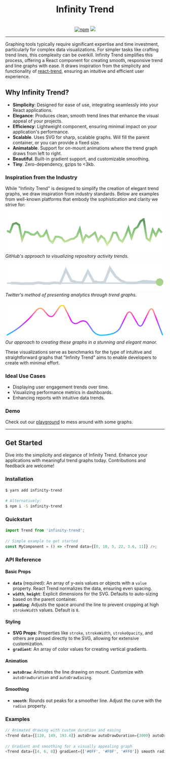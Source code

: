 <div align="center">
  <h1>Infinity Trend</h1>
  <br />
  <a href="https://www.npmjs.org/package/infinity-trend"><img src="https://img.shields.io/npm/v/infinity-trend.png?style=flat-square" alt="npm"></a> <a href="https://codecov.io/gh/Infinity-Development/infinity-trend" >
<img src="https://codecov.io/gh/Infinity-Development/infinity-trend/branch/master/graph/badge.svg?token=2G4QR7KSIL"/>
</a>
</div>

<hr />

Graphing tools typically require significant expertise and time investment, particularly for complex data visualizations. For simpler tasks like crafting trend lines, this complexity can be overkill. Infinity Trend simplifies this process, offering a React component for creating smooth, responsive trend and line graphs with ease. It draws inspiration from the simplicity and functionality of [react-trend](https://github.com/unsplash/react-trend), ensuring an intuitive and efficient user experience.

## Why Infinity Trend?

- **Simplicity**: Designed for ease of use, integrating seamlessly into your React applications.
- **Elegance**: Produces clean, smooth trend lines that enhance the visual appeal of your projects.
- **Efficiency**: Lightweight component, ensuring minimal impact on your application's performance.
- **Scalable**. Uses SVG for sharp, scalable graphs. Will fill the parent container, or you can provide a fixed size.
- **Animatable**. Support for on-mount animations where the trend graph draws from left to right.
- **Beautiful**. Built-in gradient support, and customizable smoothing.
- **Tiny**. Zero-dependency, gzips to <3kb.

### Inspiration from the Industry

While "Infinity Trend" is designed to simplify the creation of elegant trend graphs, we draw inspiration from industry standards. Below are examples from well-known platforms that embody the sophistication and clarity we strive for:

![GitHub Trend Example](./assets/gh-trend.png)
*GitHub's approach to visualizing repository activity trends.*

![Twitter Analytics Trend](./assets/tw-trend.png)
*Twitter's method of presenting analytics through trend graphs.*

![Infinity Trend](./assets/infinity-trend.png)
*Our approach to creating these graphs in a stunning and elegant manor.*

These visualizations serve as benchmarks for the type of intuitive and straightforward graphs that "Infinity Trend" aims to enable developers to create with minimal effort.

### Ideal Use Cases

- Displaying user engagement trends over time.
- Visualizing performance metrics in dashboards.
- Enhancing reports with intuitive data trends.

### Demo

Check out our [playground]() to mess around with some graphs.

---

## Get Started

Dive into the simplicity and elegance of Infinity Trend. Enhance your applications with meaningful trend graphs today. Contributions and feedback are welcome!

### Installation

```bash
$ yarn add infinity-trend

# Alternatively:
$ npm i -S infinity-trend
```

### Quickstart

```js
import Trend from 'infinity-trend';

// Simple example to get started
const MyComponent = () => <Trend data={[0, 10, 5, 22, 3.6, 11]} />;
```

### API Reference

#### Basic Props

- **`data`** (required): An array of y-axis values or objects with a `value` property. React Trend normalizes the data, ensuring even spacing.
- **`width`**, **`height`**: Explicit dimensions for the SVG. Defaults to auto-sizing based on the parent container.
- **`padding`**: Adjusts the space around the line to prevent cropping at high `strokeWidth` values. Default is `8`.

#### Styling

- **SVG Props**: Properties like `stroke`, `strokeWidth`, `strokeOpacity`, and others are passed directly to the SVG, allowing for extensive customization.
- **`gradient`**: An array of color values for creating vertical gradients.

#### Animation

- **`autoDraw`**: Animates the line drawing on mount. Customize with `autoDrawDuration` and `autoDrawEasing`.

#### Smoothing

- **`smooth`**: Rounds out peaks for a smoother line. Adjust the curve with the `radius` property.

### Examples

```js
// Animated drawing with custom duration and easing
<Trend data={[120, 149, 193.4]} autoDraw autoDrawDuration={3000} autoDrawEasing="ease-in" />

// Gradient and smoothing for a visually appealing graph
<Trend data={[4, 6, 8]} gradient={['#0FF', '#F0F', '#FF0']} smooth radius={20} />
```